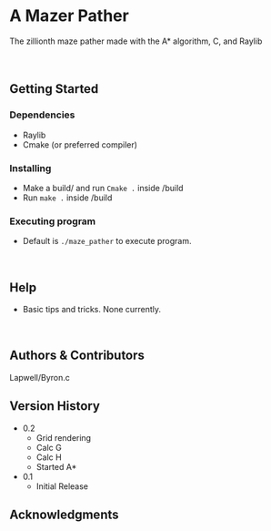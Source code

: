# A Mazer Pather

The zillionth maze pather made with the A* algorithm, C, and Raylib
<br/><br/><br/>

## Getting Started

### Dependencies

* Raylib
* Cmake (or preferred compiler)

### Installing

* Make a build/ and run ```Cmake .``` inside /build
* Run ```make .``` inside /build

### Executing program

* Default is ```./maze_pather``` to execute program.

<br/>

## Help

* Basic tips and tricks. None currently.

<br/>

## Authors & Contributors

Lapwell/Byron.c

## Version History
* 0.2
    * Grid rendering
    * Calc G
    * Calc H
    * Started A*
* 0.1
    * Initial Release

## Acknowledgments

